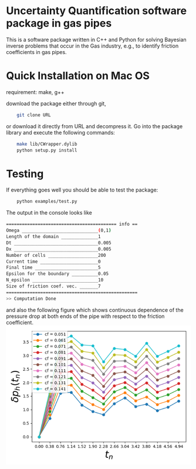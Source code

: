 # Uncertainty Quantification software package in gas pipes

This is a software package written in C++ and Python for solving
Bayesian inverse problems that occur in the Gas industry, e.g., to
identify friction coefficients in gas pipes.

# Quick Installation on Mac OS

requirement: make, g++

download the package either through git,
```bash
	git clone URL
```
or download it directly from URL and decompress it. Go into the
package library and execute the following commands:
```bash
	make lib/CWrapper.dylib
	python setup.py install
```

# Testing
If everything goes well you should be able to test the package:
```bash
	python examples/test.py
```	
The output in the console looks like
```bash
========================================== info ==
Omega _____________________________(0,1)
Length of the domain ______________1
Dt ________________________________0.005
Dx ________________________________0.005
Number of cells ___________________200
Current time ______________________0
Final time ________________________5
Epsilon for the boundary __________0.05
N_epsilon _________________________10
Size of friction coef. vec. _______7
==================================================
>> Computation Done
```
and also the following figure which shows continuous dependence of the
pressure drop at both ends of the pipe with respect to the friction
coefficient.
![Pressure drop](results/pressure_drop_test.png)
